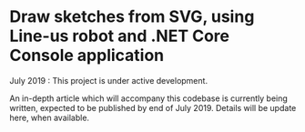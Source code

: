 # Draw sketches from SVG, using Line-us robot and .NET Core Console application

July 2019 : This project is under active development.

An in-depth article which will accompany this codebase is currently being written, expected to be published by end of July 2019.   Details will be update here, when available.